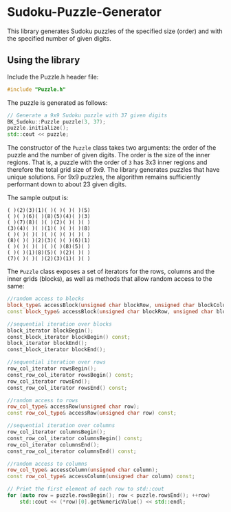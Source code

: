 # Sudoku-Puzzle-Generator
This library generates Sudoku puzzles of the specified size (order) and with the specified number of given digits.

## Using the library

Include the Puzzle.h header file:
```c++
#include "Puzzle.h"
```

The puzzle is generated as follows:
```c++
// Generate a 9x9 Sudoku puzzle with 37 given digits
BK_Sudoku::Puzzle puzzle(3, 37);
puzzle.initialize();
std::cout << puzzle;
```
The constructor of the `Puzzle` class takes two arguments: the order of the puzzle and the number of given digits. The order is the size of the inner regions. That is, a puzzle with the order of `3` has 3x3 inner regions and therefore the total grid size of 9x9. The library generates puzzles that have unique solutions. For 9x9 puzzles, the algorithm remains sufficiently performant down to about 23 given digits. 

The sample output is:
```
( )(2)(3)(1)( )( )( )( )(5)
( )( )(6)( )(8)(5)(4)( )(3)
( )(7)(8)( )( )(2)( )( )( )
(3)(4)( )( )(1)( )( )( )(8)
( )( )( )( )( )( )( )( )( )
(8)( )( )(2)(3)( )( )(6)(1)
( )( )( )( )( )( )(8)(5)( )
( )( )(1)(8)(5)( )(2)( )( )
(7)( )( )( )(2)(3)(1)( )( )
```

The `Puzzle` class exposes a set of iterators for the rows, columns and the inner grids (blocks), as well as methods that allow random access to the same:
```c++
//random access to blocks
block_type& accessBlock(unsigned char blockRow, unsigned char blockColumn);
const block_type& accessBlock(unsigned char blockRow, unsigned char blockColumn) const;

//sequential iteration over blocks
block_iterator blockBegin();
const_block_iterator blockBegin() const;
block_iterator blockEnd();
const_block_iterator blockEnd();

//sequential iteration over rows
row_col_iterator rowsBegin();
const_row_col_iterator rowsBegin() const;
row_col_iterator rowsEnd();
const_row_col_iterator rowsEnd() const;

//random access to rows
row_col_type& accessRow(unsigned char row);
const row_col_type& accessRow(unsigned char row) const;

//sequential iteration over columns
row_col_iterator columnsBegin();
const_row_col_iterator columnsBegin() const;
row_col_iterator columnsEnd();
const_row_col_iterator columnsEnd() const;

//random access to columns
row_col_type& accessColumn(unsigned char column);
const row_col_type& accessColumn(unsigned char column) const;

// Print the first element of each row to std::cout
for (auto row = puzzle.rowsBegin(); row < puzzle.rowsEnd(); ++row)
    std::cout << (*row)[0].getNumericValue() << std::endl;
```
